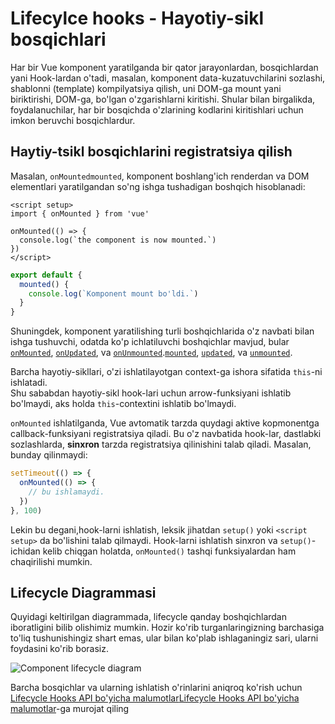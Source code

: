 # Lifecylce hooks - Hayotiy-sikl bosqichlari

Har bir Vue komponent yaratilganda bir qator jarayonlardan, bosqichlardan yani Hook-lardan o'tadi, masalan,  komponent data-kuzatuvchilarini sozlashi, shablonni (template) kompilyatsiya qilish, uni DOM-ga mount yani biriktirishi, DOM-ga, bo'lgan o'zgarishlarni kiritishi. Shular bilan birgalikda, foydalanuchilar, har bir bosqichda o'zlarining kodlarini kiritishlari uchun imkon beruvchi bosqichlardur.

<!-- ## Registering Lifecycle Hooks -->
## Haytiy-tsikl bosqichlarini registratsiya qilish 

Masalan, <span class="composition-api">`onMounted`</span><span class="options-api">`mounted`</span>, komponent boshlang'ich renderdan va DOM elementlari yaratilgandan so'ng ishga tushadigan boshqich hisoblanadi:

<div class="composition-api">

```vue
<script setup>
import { onMounted } from 'vue'

onMounted(() => {
  console.log(`the component is now mounted.`)
})
</script>
```

</div>
<div class="options-api">

```js
export default {
  mounted() {
    console.log(`Komponent mount bo'ldi.`)
  }
}
```

</div>

<!-- There are also other hooks which will be called at different stages of the instance's lifecycle, with the most commonly used being  -->
Shuningdek, komponent yaratilishing turli boshqichlarida o'z navbati bilan ishga tushuvchi, odatda ko'p ichlatiluvchi boshqichlar mavjud, bular  <span class="composition-api">[`onMounted`](/api/composition-api-lifecycle.html#onmounted), [`onUpdated`](/api/composition-api-lifecycle.html#onupdated), va [`onUnmounted`](/api/composition-api-lifecycle.html#onunmounted).</span><span class="options-api">[`mounted`](/api/options-lifecycle.html#mounted), [`updated`](/api/options-lifecycle.html#updated), va [`unmounted`](/api/options-lifecycle.html#unmounted).</span>

<div class="options-api">

Barcha hayotiy-sikllari, o'zi ishlatilayotgan context-ga ishora sifatida  `this`-ni ishlatadi.  
Shu sababdan hayotiy-sikl hook-lari uchun arrow-funksiyani ishlatib bo'lmaydi, aks holda `this`-contextini ishlatib bo'lmaydi.

</div>

<div class="composition-api">

`onMounted` ishlatilganda, Vue avtomatik tarzda quydagi aktive kopmonentga callback-funksiyani registratsiya qiladi.
Bu o'z navbatida hook-lar, dastlabki sozlashlarda,   **sinxron** tarzda registratsiya qilinishini talab qiladi. Masalan, bunday qilinmaydi:

```js
setTimeout(() => {
  onMounted(() => {
    // bu ishlamaydi.
  })
}, 100)
```

Lekin bu degani,hook-larni ishlatish,  leksik jihatdan `setup()` yoki `<script setup>` da bo'lishini talab qilmaydi. Hook-larni ishlatish sinxron va `setup()`- ichidan kelib chiqgan holatda, `onMounted()` tashqi funksiyalardan ham chaqirilishi mumkin.

</div>

## Lifecycle Diagrammasi

Quyidagi keltirilgan diagrammada, lifecycle qanday boshqichlardan iboratligini bilib olishimiz mumkin. Hozir ko'rib turganlaringizning barchasiga to'liq tushunishingiz shart emas, ular bilan ko'plab ishlaganingiz sari, ularni foydasini ko'rib borasiz.

![Component lifecycle diagram](./images/lifecycle.png)

<!-- https://www.figma.com/file/Xw3UeNMOralY6NV7gSjWdS/Vue-Lifecycle -->

Barcha bosqichlar va ularning ishlatish o'rinlarini aniqroq ko'rish uchun <span class="composition-api">[Lifecycle Hooks API bo'yicha malumotlar](/api/composition-api-lifecycle.html)</span><span class="options-api">[Lifecycle Hooks API bo'yicha malumotlar](/api/options-lifecycle.html)</span>-ga murojat qiling
